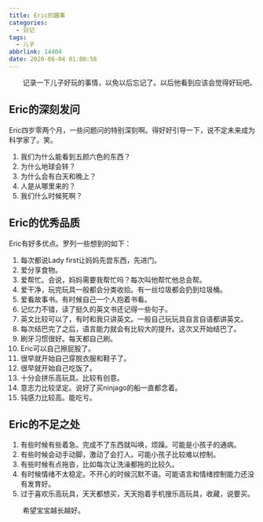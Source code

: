 ```yaml
---
title: Eric的趣事
categories:
  - 日记
tags:
  - 儿子
abbrlink: 14404
date: 2020-06-04 01:00:58
---
```


&emsp;&emsp;记录一下儿子好玩的事情，以免以后忘记了。以后他看到应该会觉得好玩吧。
<!-- more -->

## Eric的深刻发问

Eric四岁零两个月，一些问题问的特别深刻啊。得好好引导一下，说不定未来成为科学家了。笑。

1. 我们为什么能看到五颜六色的东西？
2. 为什么地球会转？
3. 为什么会有白天和晚上？
4. 人是从哪里来的？
5. 我们什么时候死啊？

## Eric的优秀品质

Eric有好多优点。罗列一些想到的如下：
1. 每次都说Lady first让妈妈先尝东西，先进门。
2. 爱分享食物。
3. 爱帮忙。会说，妈妈需要我帮忙吗？每次叫他帮忙他总会帮。
4. 爱干净，玩完玩具一般都会分类收拾。有一丝垃圾都会扔到垃圾桶。
5. 爱看故事书。有时候自己一个人抱着书看。
6. 记忆力不错，读了挺久的英文书还记得一些句子。
7. 英文比较可以了，有时和我只讲英文。一般自己玩玩具自言自语都讲英文。
8. 每次结巴完了之后，语言能力就会有比较大的提升。这次又开始结巴了。
9. 刷牙习惯很好。每天都自己刷。
10. Eric可以自己擦屁股了。
11. 很早就开始自己穿脱衣服和鞋子了。
12. 很早就开始自己吃饭了。
13. 十分会拼乐高玩具。比较有创意。
14. 意志力比较坚定。说好了买ninjago的船一直都念着。
15. 钝感力比较高。能吃亏。

## Eric的不足之处

1. 有些时候有些着急。完成不了东西就叫唤，烦躁。可能是小孩子的通病。
2. 有些时候会动手动脚，激动了会打人。可能小孩子比较难以控制。
3. 有些时候有点拖沓，比如每次让洗澡都拖的比较久。
4. 有时候情绪不太稳定。不开心的时候沉默不语。可能语言和情绪控制能力还没有发育好。
5. 过于喜欢乐高玩具，天天都想买，天天抱着手机搜乐高玩具，收藏，说要买。

&emsp;&emsp;希望宝宝越长越好。

